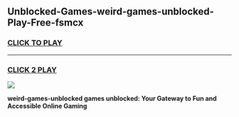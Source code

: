 
## Unblocked-Games-weird-games-unblocked-Play-Free-fsmcx
<h3>
<a href="https://premium76.site?title=weird-games-unblocked&ref=22A">CLICK TO PLAY</a></h3>
<hr>

<h3>
<a href="https://premium76.site?title=weird-games-unblocked&ref=22A">CLICK 2 PLAY</a>
  
</h3>

<a href="https://premium76.site?title=weird-games-unblocked&ref=22A"><img src="https://clearcache.store/games.png"></a>


**weird-games-unblocked games unblocked: Your Gateway to Fun and Accessible Online Gaming**
